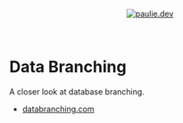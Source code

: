 <p align="center">
  <a href="https://databranching.com/">
    <img alt="paulie.dev" src="https://www.databranching.com/images/databranching-open-graph.jpg" />
  </a>
</p>

<br />

# Data Branching

A closer look at database branching.

- [databranching.com](https://wwww.databranching.com)
